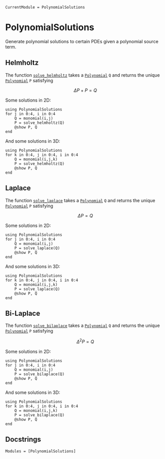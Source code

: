 ```@meta
CurrentModule = PolynomialSolutions
```

# PolynomialSolutions

Generate polynomial solutions to certain PDEs given a polynomial source term.

## Helmholtz

The function [`solve_helmholtz`](@ref) takes a [`Polynomial`](@ref) `Q` and
returns the unique [`Polynomial`](@ref) `P` satisfying

```math
    \Delta P + P = Q
```

Some solutions in 2D:

```@example
using PolynomialSolutions
for j in 0:4, i in 0:4
    Q = monomial(i,j)
    P = solve_helmholtz(Q)
    @show P, Q
end
```

And some solutions in 3D:

```@example
using PolynomialSolutions
for k in 0:4, j in 0:4, i in 0:4
    Q = monomial(i,j,k)
    P = solve_helmholtz(Q)
    @show P, Q
end
```

## Laplace

The function [`solve_laplace`](@ref) takes a [`Polynomial`](@ref) `Q` and
returns the unique [`Polynomial`](@ref) `P` satisfying

```math
    \Delta P = Q
```

Some solutions in 2D:

```@example
using PolynomialSolutions
for j in 0:4, i in 0:4
    Q = monomial(i,j)
    P = solve_laplace(Q)
    @show P, Q
end
```

And some solutions in 3D:

```@example
using PolynomialSolutions
for k in 0:4, j in 0:4, i in 0:4
    Q = monomial(i,j,k)
    P = solve_laplace(Q)
    @show P, Q
end
```

## Bi-Laplace

The function [`solve_bilaplace`](@ref) takes a [`Polynomial`](@ref) `Q` and
returns the unique [`Polynomial`](@ref) `P` satisfying

```math
    \Delta^2 P = Q
```

Some solutions in 2D:

```@example
using PolynomialSolutions
for j in 0:4, i in 0:4
    Q = monomial(i,j)
    P = solve_bilaplace(Q)
    @show P, Q
end
```

And some solutions in 3D:

```@example
using PolynomialSolutions
for k in 0:4, j in 0:4, i in 0:4
    Q = monomial(i,j,k)
    P = solve_bilaplace(Q)
    @show P, Q
end
```

## Docstrings

```@autodocs
Modules = [PolynomialSolutions]
```
